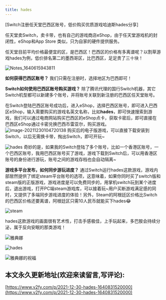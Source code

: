 ```yaml
---
title: hades
---
```




[Switch注册任天堂巴西区账号，低价购买优质游戏哈迪斯hades分享]

任天堂卖Switch，卖卡带，也有自己的游戏商店eShop，由于任天堂游戏机的封闭性，eShop和App Store 类似，只为自家的硬件提供服务。

任天堂目前平均价格最便宜的区，是巴西区！巴西区的价格有多离谱呢？以割草游戏hades为例，低价排名第二的墨西哥区，比巴西区，足足贵了三十块！

![Notes_1640615943811](https://cdn.fangyuanxiaozhan.com/assets/1640832340065b5pZBiBy.jpeg)

**如何获得巴西区账号？**
我们只需在注册时，选择地区为巴西即可！

**Switch如何使用巴西区账号购买游戏？**
除了腾讯代理的国行Switch机器，其它Switch机型都可以新建多个账号，并将账号关联到新注册的巴西区任天堂账号。

在Switch登陆巴西区账号成功后，进入eShop，选择巴西区账号，即可进入巴西区eShop，输入需要购买的游戏名英文名称，比如**hades**，即可快速搜索到游戏，我们可以通过电商网站购买巴西区的eShop点卡，获取卡密后，即可直接在巴西区eShop通过卡密兑换巴西币雷亚尔，购买游戏。
![image-20211230104720138](https://cdn.fangyuanxiaozhan.com/assets/1640832445266D40zXGHn.png)
购买后的电子版游戏，可以直接下载安装到Switch，以后无需换卡带，掏出Switch，即可开玩~

![hades](https://cdn.fangyuanxiaozhan.com/assets/164083399159837T6AS1D.jpeg)
奇妙的是，如果我的Switch登陆了多个账号，比如一个香港区账号，一个巴西区账号，我用巴西区账号买了游戏，游戏下载到Switch后，可以用香港区账号的身份进行游玩，账号之间的游戏存档也会自动隔离~

**游戏多平台发布，如何同步游玩进度？**
通过Switch运行hades这款游戏，游戏内部居然提供了绑定steam平台账号的选项，这意味着，如果你同时买了switch版和steam版的正版游戏，游戏进度是可以免费同步的，用掌机switch玩到某个进度后，退出游戏，打开PC端steam游戏库，可以接着玩~用户买断游戏满足感的同时，又提供了多端同步游戏进度的体验！另外，Steam的阿根廷区价格比Switch的巴西区价格还要离谱，阿根廷区只需10人民币就能买下hades😂

![steam](https://cdn.fangyuanxiaozhan.com/assets/16408340372040X6bEx44.jpeg)

hades这款游戏的画面很有艺术性，打击手感极佳，上手玩起来，多巴胺会持续分泌，属于反向安眠的那类游戏！

![雅典娜](https://cdn.fangyuanxiaozhan.com/assets/1640834074261WQEaPE2c.jpeg)



![hades](https://cdn.fangyuanxiaozhan.com/assets/1640834103291n1YT38Hm.jpeg)



![雅典娜的祝福](https://cdn.fangyuanxiaozhan.com/assets/1640834135512m4JrFt5k.jpeg)

## 本文永久更新地址(欢迎来读留言,写评论):

[https://www.v2fy.com/p/2021-12-30-hades-1640831520000](https://www.v2fy.com/p/2021-12-30-hades-1640831520000)
